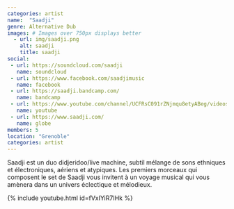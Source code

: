 ```yaml
---
categories: artist
name:  "Saadji"
genre: Alternative Dub
images: # Images over 750px displays better
  - url: img/saadji.png
    alt: saadji
    title: saadji
social:
 - url: https://soundcloud.com/saadji
   name: soundcloud
 - url: https://www.facebook.com/saadjimusic
   name: facebook
 - url: https://saadji.bandcamp.com/
   name: bandcamp
 - url: https://www.youtube.com/channel/UCFRsC091rZNjmqu8etyABeg/videos
   name: youtube
 - url: https://www.saadji.com/
   name: globe
members: 5
location: "Grenoble"
categories: artist
---
```

Saadji est un duo didjeridoo/live machine, subtil mélange de sons ethniques et électroniques, aériens et atypiques. Les premiers morceaux qui composent le set de Saadji vous invitent à un voyage musical qui vous amènera dans un univers éclectique et mélodieux.

{% include youtube.html id=fVxIYiR7IHk %}
